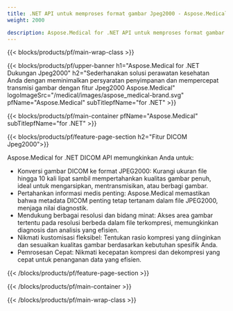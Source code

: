 ```yaml
---
title: .NET API untuk memproses format gambar Jpeg2000 - Aspose.Medical
weight: 2000

description: Aspose.Medical for .NET API untuk memproses format gambar Jpeg2000
---
```


{{< blocks/products/pf/main-wrap-class >}}

{{< blocks/products/pf/upper-banner h1="Aspose.Medical for .NET Dukungan Jpeg2000" h2="Sederhanakan solusi perawatan kesehatan Anda dengan meminimalkan persyaratan penyimpanan dan mempercepat transmisi gambar dengan fitur Jpeg2000 Aspose.Medical" logoImageSrc="/medical/images/aspose_medical-brand.svg" pfName="Aspose.Medical" subTitlepfName="for .NET" >}}

{{< blocks/products/pf/main-container pfName="Aspose.Medical" subTitlepfName="for .NET" >}}

{{< blocks/products/pf/feature-page-section h2="Fitur DICOM Jpeg2000">}}

<p>Aspose.Medical for .NET DICOM API memungkinkan Anda untuk:</p>

<ul>
<li>Konversi gambar DICOM ke format JPEG2000: Kurangi ukuran file hingga 10 kali lipat sambil mempertahankan kualitas gambar penuh, ideal untuk mengarsipkan, mentransmisikan, atau berbagi gambar.</li>
<li>Pertahankan informasi medis penting: Aspose.Medical memastikan bahwa metadata DICOM penting tetap tertanam dalam file JPEG2000, menjaga nilai diagnostik.</li>
<li>Mendukung berbagai resolusi dan bidang minat: Akses area gambar tertentu pada resolusi berbeda dalam file terkompresi, memungkinkan diagnosis dan analisis yang efisien.</li>
<li>Nikmati kustomisasi fleksibel: Tentukan rasio kompresi yang diinginkan dan sesuaikan kualitas gambar berdasarkan kebutuhan spesifik Anda.</li>
<li>Pemrosesan Cepat: Nikmati kecepatan kompresi dan dekompresi yang cepat untuk penanganan data yang efisien.</li>
</ul>

{{< /blocks/products/pf/feature-page-section >}}

{{< /blocks/products/pf/main-container >}}

{{< /blocks/products/pf/main-wrap-class >}}
